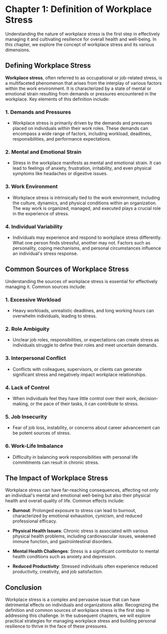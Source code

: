 Chapter 1: Definition of Workplace Stress
=========================================

Understanding the nature of workplace stress is the first step in effectively managing it and cultivating resilience for overall health and well-being. In this chapter, we explore the concept of workplace stress and its various dimensions.

Defining Workplace Stress
-------------------------

**Workplace stress**, often referred to as occupational or job-related stress, is a multifaceted phenomenon that arises from the interplay of various factors within the work environment. It is characterized by a state of mental or emotional strain resulting from demands or pressures encountered in the workplace. Key elements of this definition include:

### 1. **Demands and Pressures**

* Workplace stress is primarily driven by the demands and pressures placed on individuals within their work roles. These demands can encompass a wide range of factors, including workload, deadlines, responsibilities, and performance expectations.

### 2. **Mental and Emotional Strain**

* Stress in the workplace manifests as mental and emotional strain. It can lead to feelings of anxiety, frustration, irritability, and even physical symptoms like headaches or digestive issues.

### 3. **Work Environment**

* Workplace stress is intrinsically tied to the work environment, including the culture, dynamics, and physical conditions within an organization. The way work is organized, managed, and executed plays a crucial role in the experience of stress.

### 4. **Individual Variability**

* Individuals may experience and respond to workplace stress differently. What one person finds stressful, another may not. Factors such as personality, coping mechanisms, and personal circumstances influence an individual's stress response.

Common Sources of Workplace Stress
----------------------------------

Understanding the sources of workplace stress is essential for effectively managing it. Common sources include:

### 1. **Excessive Workload**

* Heavy workloads, unrealistic deadlines, and long working hours can overwhelm individuals, leading to stress.

### 2. **Role Ambiguity**

* Unclear job roles, responsibilities, or expectations can create stress as individuals struggle to define their roles and meet uncertain demands.

### 3. **Interpersonal Conflict**

* Conflicts with colleagues, supervisors, or clients can generate significant stress and negatively impact workplace relationships.

### 4. **Lack of Control**

* When individuals feel they have little control over their work, decision-making, or the pace of their tasks, it can contribute to stress.

### 5. **Job Insecurity**

* Fear of job loss, instability, or concerns about career advancement can be potent sources of stress.

### 6. **Work-Life Imbalance**

* Difficulty in balancing work responsibilities with personal life commitments can result in chronic stress.

The Impact of Workplace Stress
------------------------------

Workplace stress can have far-reaching consequences, affecting not only an individual's mental and emotional well-being but also their physical health and overall quality of life. Common effects include:

* **Burnout**: Prolonged exposure to stress can lead to burnout, characterized by emotional exhaustion, cynicism, and reduced professional efficacy.

* **Physical Health Issues**: Chronic stress is associated with various physical health problems, including cardiovascular issues, weakened immune function, and gastrointestinal disorders.

* **Mental Health Challenges**: Stress is a significant contributor to mental health conditions such as anxiety and depression.

* **Reduced Productivity**: Stressed individuals often experience reduced productivity, creativity, and job satisfaction.

Conclusion
----------

Workplace stress is a complex and pervasive issue that can have detrimental effects on individuals and organizations alike. Recognizing the definition and common sources of workplace stress is the first step in addressing this challenge. In the subsequent chapters, we will explore practical strategies for managing workplace stress and building personal resilience to thrive in the face of these pressures.
